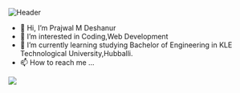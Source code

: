 ![Header](./your-header-image-name.png)
- 👋 Hi, I’m Prajwal M Deshanur
- 👀 I’m interested in Coding,Web Development
- 🌱 I’m currently learning studying Bachelor of Engineering in KLE Technological University,Hubballi.
- 📫 How to reach me ...
  
![](https://komarev.com/ghpvc/?username=PrajwalMDeshanure&color=green)

<!---
PrajwalMDeshanur/PrajwalMDeshanur is a ✨ special ✨ repository because its `README.md` (this file) appears on your GitHub profile.
You can click the Preview link to take a look at your changes.
--->
